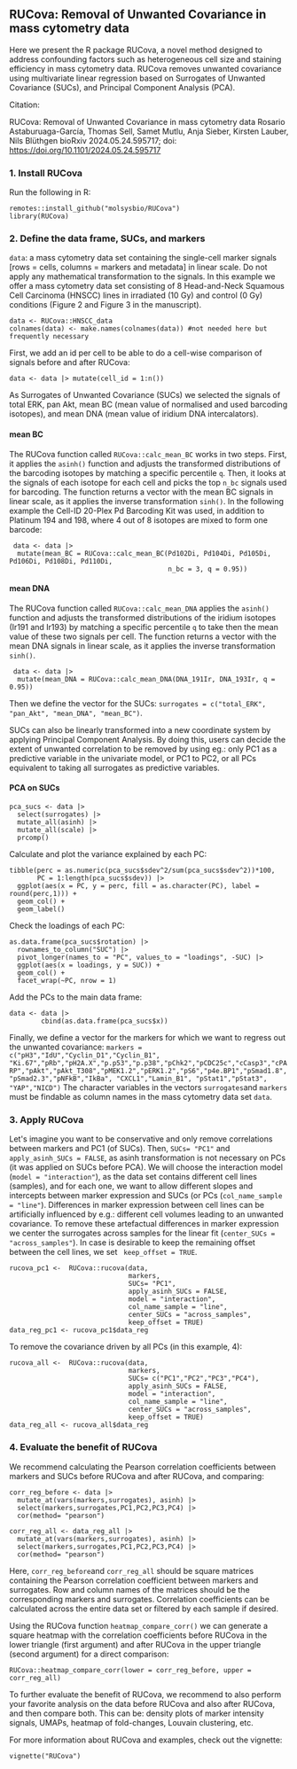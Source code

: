 ## RUCova: Removal of Unwanted Covariance in mass cytometry data
Here we present the R package RUCova, a novel method designed to address confounding factors such as heterogeneous cell size and staining efficiency in mass cytometry data. RUCova  removes unwanted covariance using multivariate linear regression based on Surrogates of Unwanted Covariance (SUCs), and Principal Component Analysis (PCA). 

Citation:

RUCova: Removal of Unwanted Covariance in mass cytometry data
Rosario Astaburuaga-García, Thomas Sell, Samet Mutlu, Anja Sieber, Kirsten Lauber, Nils Blüthgen
bioRxiv 2024.05.24.595717; doi: https://doi.org/10.1101/2024.05.24.595717

### 1. Install RUCova

Run the following in R:

```
remotes::install_github("molsysbio/RUCova")
library(RUCova)
```

### 2. Define the data frame, SUCs, and markers

```data```: a mass cytometry data set containing the single-cell marker signals [rows = cells, columns = markers and metadata] in linear scale. Do not apply any mathematical transformation to the signals.  In this example we offer a mass cytometry data set consisting of 8 Head-and-Neck Squamous Cell Carcinoma (HNSCC) lines in irradiated (10 Gy) and control (0 Gy) conditions (Figure 2 and Figure 3 in the manuscript).


```
data <- RUCova::HNSCC_data
colnames(data) <- make.names(colnames(data)) #not needed here but frequently necessary
```

First, we add an id per cell to be able to do a cell-wise comparison of signals before and after RUCova:

```
data <- data |> mutate(cell_id = 1:n())
```


As Surrogates of Unwanted Covariance (SUCs) we selected the signals of total ERK, pan Akt, mean BC (mean value of normalised and used barcoding isotopes), and mean DNA (mean value of iridium DNA intercalators).

#### mean BC

The RUCova function called ```RUCova::calc_mean_BC``` works in two steps. First, it applies the ```asinh()``` function and adjusts the transformed distributions of the barcoding isotopes by matching a specific percentile ```q```. Then, it looks at the signals of each isotope for each cell and picks the top ```n_bc``` signals used for barcoding. The function returns a vector with the mean BC signals in linear scale, as it applies the inverse transformation ```sinh()```. In the following example the Cell-ID 20-Plex Pd Barcoding Kit was used, in addition to Platinum 194 and 198, where 4 out of 8 isotopes are mixed to form one barcode:

```
 data <- data |> 
  mutate(mean_BC = RUCova::calc_mean_BC(Pd102Di, Pd104Di, Pd105Di, Pd106Di, Pd108Di, Pd110Di,
                                        n_bc = 3, q = 0.95))
```

#### mean DNA

The RUCova function called ```RUCova::calc_mean_DNA``` applies the ```asinh()``` function and adjusts the transformed distributions of the iridium isotopes (Ir191 and Ir193) by matching a specific percentile ```q``` to take then the mean value of these two signals per cell. The function returns a vector with the mean DNA signals in linear scale, as it applies the inverse transformation ```sinh()```.

```
 data <- data |> 
  mutate(mean_DNA = RUCova::calc_mean_DNA(DNA_191Ir, DNA_193Ir, q = 0.95))
```

Then we define the vector for the SUCs: ```surrogates = c("total_ERK", "pan_Akt", "mean_DNA", "mean_BC")```.

SUCs can also be linearly transformed into a new coordinate system by applying Principal Component Analysis. By doing this, users can decide the extent of unwanted correlation to be removed by using eg.: only PC1 as a predictive variable in the univariate model, or PC1 to PC2, or all PCs equivalent to taking all surrogates as predictive variables.

#### PCA on SUCs

```
pca_sucs <- data |> 
  select(surrogates) |> 
  mutate_all(asinh) |> 
  mutate_all(scale) |> 
  prcomp()
```

Calculate and plot the variance explained by each PC:

```
tibble(perc = as.numeric(pca_sucs$sdev^2/sum(pca_sucs$sdev^2))*100, 
       PC = 1:length(pca_sucs$sdev)) |>  
  ggplot(aes(x = PC, y = perc, fill = as.character(PC), label = round(perc,1))) + 
  geom_col() +
  geom_label()
```

Check the loadings of each PC:

```
as.data.frame(pca_sucs$rotation) |> 
  rownames_to_column("SUC") |> 
  pivot_longer(names_to = "PC", values_to = "loadings", -SUC) |> 
  ggplot(aes(x = loadings, y = SUC)) + 
  geom_col() + 
  facet_wrap(~PC, nrow = 1)
```

Add the PCs to the main data frame:

```
data <- data |> 
        cbind(as.data.frame(pca_sucs$x)) 
```

Finally, we define a vector for the markers for which we want to regress out the unwanted covariance: ```markers = c("pH3","IdU","Cyclin_D1","Cyclin_B1", "Ki.67","pRb","pH2A.X","p.p53","p.p38","pChk2","pCDC25c","cCasp3","cPARP","pAkt","pAkt_T308","pMEK1.2","pERK1.2","pS6","p4e.BP1","pSmad1.8","pSmad2.3","pNFkB","IkBa", "CXCL1","Lamin_B1", "pStat1","pStat3", "YAP","NICD")```
The character variables in the vectors ```surrogates```and ```markers``` must be findable as column names in the mass cytometry data set ```data```.

### 3. Apply RUCova

Let's imagine you want to be conservative and only remove correlations between markers and PC1 (of SUCs). Then, ```SUCs= "PC1"``` and  ```apply_asinh_SUCs = FALSE```, as asinh transformation is not necessary on PCs (it was applied on SUCs before PCA). We will choose the interaction model (```model = "interaction"```), as the data set contains different cell lines (samples), and for each one, we want to allow different slopes and intercepts between marker expression and SUCs (or PCs (```col_name_sample = "line"```). Differences in marker expression between cell lines can be artificially influenced by e.g.: different cell volumes leading to an unwanted covariance. To remove these artefactual differences in marker expression we center the surrogates across samples for the linear fit (```center_SUCs = "across_samples"```). In case is desirable to keep the remaining offset between the cell lines, we set ``` keep_offset = TRUE```. 

```
rucova_pc1 <-  RUCova::rucova(data, 
                              markers,
                              SUCs= "PC1",
                              apply_asinh_SUCs = FALSE,
                              model = "interaction",
                              col_name_sample = "line",
                              center_SUCs = "across_samples",
                              keep_offset = TRUE)
data_reg_pc1 <- rucova_pc1$data_reg
```

To remove the covariance driven by all PCs (in this example, 4):

```
rucova_all <-  RUCova::rucova(data, 
                              markers,
                              SUCs= c("PC1","PC2","PC3","PC4"),
                              apply_asinh_SUCs = FALSE,
                              model = "interaction",
                              col_name_sample = "line",
                              center_SUCs = "across_samples",
                              keep_offset = TRUE)
data_reg_all <- rucova_all$data_reg
```


### 4. Evaluate the benefit of RUCova

We recommend calculating the Pearson correlation coefficients between markers and SUCs before RUCova and after RUCova, and comparing:

```
corr_reg_before <- data |>
  mutate_at(vars(markers,surrogates), asinh) |> 
  select(markers,surrogates,PC1,PC2,PC3,PC4) |> 
  cor(method= "pearson")

corr_reg_all <- data_reg_all |>
  mutate_at(vars(markers,surrogates), asinh) |> 
  select(markers,surrogates,PC1,PC2,PC3,PC4) |> 
  cor(method= "pearson")
```
Here, ```corr_reg_before```and ```corr_reg_all``` should be square matrices containing the Pearson correlation coefficient between markers and surrogates. Row and column names of the matrices should be the corresponding markers and surrogates. Correlation coefficients can be calculated across the entire data set or filtered by each sample if desired.

Using the RUCova function ```heatmap_compare_corr()``` we can generate a square heatmap with the correlation coefficients before RUCova in the lower triangle (first argument) and after RUCova in the upper triangle (second argument) for a direct comparison:

```
RUCova::heatmap_compare_corr(lower = corr_reg_before, upper = corr_reg_all)
```
To further evaluate the benefit of RUCova, we recommend to also perform your favorite analysis on the data before RUCova and also after RUCova, and then compare both. This can be: density plots of marker intensity signals, UMAPs, heatmap of fold-changes, Louvain clustering, etc. 

For more information about RUCova and examples, check out the vignette:

```
vignette("RUCova")
```

